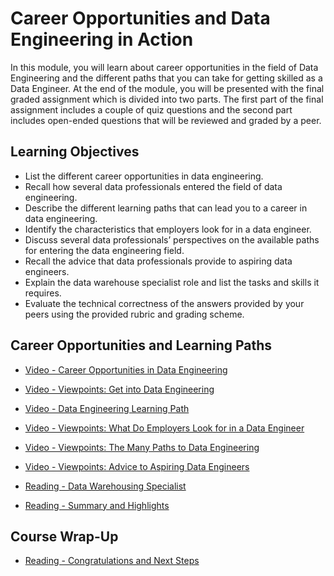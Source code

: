 # Career Opportunities and Data Engineering in Action

In this module, you will learn about career opportunities in the field of Data Engineering and the different paths that you can take for getting skilled as a Data Engineer. At the end of the module, you will be presented with the final graded assignment which is divided into two parts. The first part of the final assignment includes a couple of quiz questions and the second part includes open-ended questions that will be reviewed and graded by a peer.

## Learning Objectives

- List the different career opportunities in data engineering.
- Recall how several data professionals entered the field of data engineering.
- Describe the different learning paths that can lead you to a career in data engineering.
- Identify the characteristics that employers look for in a data engineer.
- Discuss several data professionals’ perspectives on the available paths for entering the data engineering field.
- Recall the advice that data professionals provide to aspiring data engineers.
- Explain the data warehouse specialist role and list the tasks and skills it requires.
- Evaluate the technical correctness of the answers provided by your peers using the provided rubric and grading scheme.

## Career Opportunities and Learning Paths

- [Video - Career Opportunities in Data Engineering](https://www.coursera.org/learn/introduction-to-data-engineering/lecture/thWrv/career-opportunities-in-data-engineering)

- [Video - Viewpoints: Get into Data Engineering](https://www.coursera.org/learn/introduction-to-data-engineering/lecture/eK1nH/viewpoints-get-into-data-engineering)

- [Video - Data Engineering Learning Path](https://www.coursera.org/learn/introduction-to-data-engineering/lecture/Cs66I/data-engineering-learning-path)

- [Video - Viewpoints: What Do Employers Look for in a Data Engineer](https://www.coursera.org/learn/introduction-to-data-engineering/lecture/S0xc4/viewpoints-what-do-employers-look-for-in-a-data-engineer)

- [Video - Viewpoints: The Many Paths to Data Engineering](https://www.coursera.org/learn/introduction-to-data-engineering/lecture/5J5rb/viewpoints-the-many-paths-to-data-engineering)

- [Video - Viewpoints: Advice to Aspiring Data Engineers](https://www.coursera.org/learn/introduction-to-data-engineering/lecture/W23Fb/viewpoints-advice-to-aspiring-data-engineers)

- [Reading - Data Warehousing Specialist](https://cf-courses-data.s3.us.cloud-object-storage.appdomain.cloud/IBM-DB0100EN-SkillsNetwork/readings/Reading_Data_Warehousing_Specialist.md.html?origin=www.coursera.org)

- [Reading - Summary and Highlights](https://www.coursera.org/learn/introduction-to-data-engineering/supplement/Mb8ki/summary-and-highlights)

## Course Wrap-Up

- [Reading - Congratulations and Next Steps](https://www.coursera.org/learn/introduction-to-data-engineering/supplement/TIVP6/congratulations-and-next-steps)